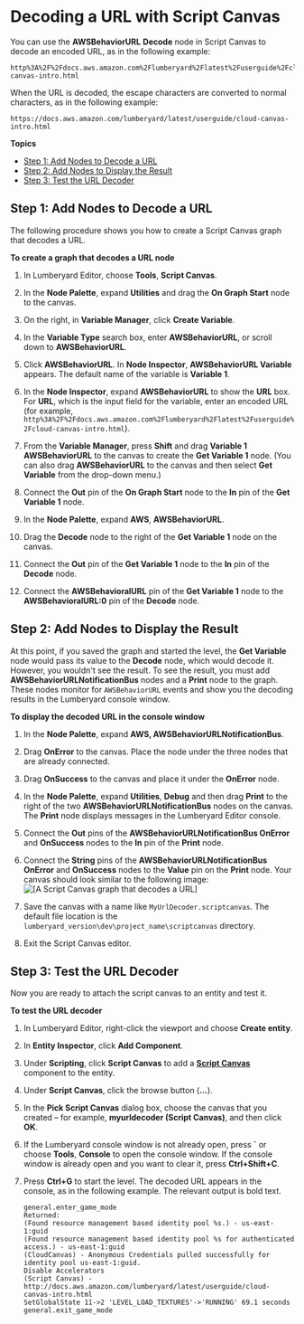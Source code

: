 # Decoding a URL with Script Canvas<a name="cloud-canvas-cloud-gem-aws-url-decode-sc"></a>

You can use the **AWSBehaviorURL** **Decode** node in Script Canvas to decode an encoded URL, as in the following example:

```
http%3A%2F%2Fdocs.aws.amazon.com%2Flumberyard%2Flatest%2Fuserguide%2Fcloud-canvas-intro.html   
```

When the URL is decoded, the escape characters are converted to normal characters, as in the following example:

```
https://docs.aws.amazon.com/lumberyard/latest/userguide/cloud-canvas-intro.html
```

**Topics**
+ [Step 1: Add Nodes to Decode a URL](#cloud-canvas-cloud-gem-aws-url-decode-sc-add-nodes)
+ [Step 2: Add Nodes to Display the Result](#cloud-canvas-cloud-gem-aws-url-decode-sc-display-result)
+ [Step 3: Test the URL Decoder](#cloud-canvas-cloud-gem-aws-url-decode-sc-test)

## Step 1: Add Nodes to Decode a URL<a name="cloud-canvas-cloud-gem-aws-url-decode-sc-add-nodes"></a>

The following procedure shows you how to create a Script Canvas graph that decodes a URL\.

**To create a graph that decodes a URL node**

1. In Lumberyard Editor, choose **Tools**, **Script Canvas**\.

1. In the **Node Palette**, expand **Utilities** and drag the **On Graph Start** node to the canvas\.

1. On the right, in **Variable Manager**, click **Create Variable**\.

1. In the **Variable Type** search box, enter **AWSBehaviorURL**, or scroll down to **AWSBehaviorURL**\.

1. Click **AWSBehaviorURL**\. In **Node Inspector**, **AWSBehaviorURL Variable** appears\. The default name of the variable is **Variable 1**\.

1. In the **Node Inspector**, expand **AWSBehaviorURL** to show the **URL** box\. For **URL**, which is the input field for the variable, enter an encoded URL \(for example, `http%3A%2F%2Fdocs.aws.amazon.com%2Flumberyard%2Flatest%2Fuserguide%2Fcloud-canvas-intro.html`\)\.

1. From the **Variable Manager**, press **Shift** and drag **Variable 1 AWSBehaviorURL** to the canvas to create the **Get Variable 1** node\. \(You can also drag **AWSBehaviorURL** to the canvas and then select **Get Variable** from the drop\-down menu\.\)

1. Connect the **Out** pin of the **On Graph Start** node to the **In** pin of the **Get Variable 1** node\.

1. In the **Node Palette**, expand **AWS**, **AWSBehaviorURL**\.

1. Drag the **Decode** node to the right of the **Get Variable 1** node on the canvas\.

1. Connect the **Out** pin of the **Get Variable 1** node to the **In** pin of the **Decode** node\.

1. Connect the **AWSBehavioralURL** pin of the **Get Variable 1** node to the **AWSBehavioralURL:0** pin of the **Decode** node\.

## Step 2: Add Nodes to Display the Result<a name="cloud-canvas-cloud-gem-aws-url-decode-sc-display-result"></a>

At this point, if you saved the graph and started the level, the **Get Variable** node would pass its value to the **Decode** node, which would decode it\. However, you wouldn't see the result\. To see the result, you must add **AWSBehaviorURLNotificationBus** nodes and a **Print** node to the graph\. These nodes monitor for `AWSBehaviorURL` events and show you the decoding results in the Lumberyard console window\.

**To display the decoded URL in the console window**

1. In the **Node Palette**, expand **AWS, AWSBehaviorURLNotificationBus**\.

1. Drag **OnError** to the canvas\. Place the node under the three nodes that are already connected\.

1. Drag **OnSuccess** to the canvas and place it under the **OnError** node\.

1. In the **Node Palette**, expand **Utilities**, **Debug** and then drag **Print** to the right of the two **AWSBehaviorURLNotificationBus** nodes on the canvas\. The **Print** node displays messages in the Lumberyard Editor console\.

1. Connect the **Out** pins of the **AWSBehaviorURLNotificationBus OnError** and **OnSuccess** nodes to the **In** pin of the **Print** node\.

1. Connect the **String** pins of the **AWSBehaviorURLNotificationBus OnError** and **OnSuccess** nodes to the **Value** pin on the **Print** node\. Your canvas should look similar to the following image:  
![\[A Script Canvas graph that decodes a URL\]](http://docs.aws.amazon.com/lumberyard/latest/userguide/images/cloud-canvas-cloud-gem-aws-url-decode-sc-1.png)

1. Save the canvas with a name like `MyUrlDecoder.scriptcanvas`\. The default file location is the `lumberyard_version\dev\project_name\scriptcanvas` directory\.

1. Exit the Script Canvas editor\.

## Step 3: Test the URL Decoder<a name="cloud-canvas-cloud-gem-aws-url-decode-sc-test"></a>

Now you are ready to attach the script canvas to an entity and test it\.

**To test the URL decoder**

1. In Lumberyard Editor, right\-click the viewport and choose **Create entity**\.

1. In **Entity Inspector**, click **Add Component**\.

1. Under **Scripting**, click **Script Canvas** to add a **[Script Canvas](component-script-canvas.md)** component to the entity\.

1. Under **Script Canvas**, click the browse button \(**\.\.\.**\)\.

1. In the **Pick Script Canvas** dialog box, choose the canvas that you created – for example, **myurldecoder \(Script Canvas\)**, and then click **OK**\.

1. If the Lumberyard console window is not already open, press **`** or choose **Tools**, **Console** to open the console window\. If the console window is already open and you want to clear it, press **Ctrl\+Shift\+C**\.

1. Press **Ctrl\+G** to start the level\. The decoded URL appears in the console, as in the following example\. The relevant output is bold text\.

   ```
   general.enter_game_mode
   Returned:
   (Found resource management based identity pool %s.) - us-east-1:guid
   (Found resource management based identity pool %s for authenticated access.) - us-east-1:guid
   (CloudCanvas) - Anonymous Credentials pulled successfully for identity pool us-east-1:guid.
   Disable Accelerators
   (Script Canvas) - http://docs.aws.amazon.com/lumberyard/latest/userguide/cloud-canvas-intro.html
   SetGlobalState 11->2 'LEVEL_LOAD_TEXTURES'->'RUNNING' 69.1 seconds
   general.exit_game_mode
   ```